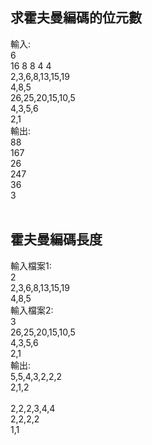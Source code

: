 ## 求霍夫曼編碼的位元數

輸入:<br>
6<br>
16 8 8 4 4<br>
2,3,6,8,13,15,19<br>
4,8,5<br>
26,25,20,15,10,5<br>
4,3,5,6<br>
2,1<br>
輸出:<br>
88<br>
167<br>
26<br>
247<br>
36<br>
3<br>
<br>
## 霍夫曼編碼長度

輸入檔案1:<br>
2<br>
2,3,6,8,13,15,19<br>
4,8,5<br>
輸入檔案2:<br>
3<br>
26,25,20,15,10,5<br>
4,3,5,6<br>
2,1<br>
輸出:<br>
5,5,4,3,2,2,2<br>
2,1,2<br>
<br>
2,2,2,3,4,4<br>
2,2,2,2<br>
1,1